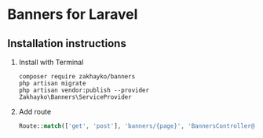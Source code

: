 # Banners for Laravel
## Installation instructions
1) Install with Terminal
    ```
    composer require zakhayko/banners
    php artisan migrate
    php artisan vendor:publish --provider Zakhayko\Banners\ServiceProvider
    ```
2) Add route
    ```php
    Route::match(['get', 'post'], 'banners/{page}', 'BannersController@render');
    ```